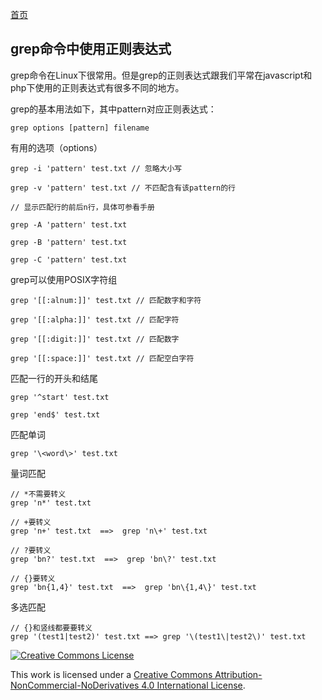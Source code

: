 [首页](http://xcoder.hexccc.com)

## grep命令中使用正则表达式

grep命令在Linux下很常用。但是grep的正则表达式跟我们平常在javascript和php下使用的正则表达式有很多不同的地方。

grep的基本用法如下，其中pattern对应正则表达式：

    grep options [pattern] filename

有用的选项（options）

    grep -i 'pattern' test.txt // 忽略大小写
    
    grep -v 'pattern' test.txt // 不匹配含有该pattern的行
    
    // 显示匹配行的前后n行，具体可参看手册
    
    grep -A 'pattern' test.txt
    
    grep -B 'pattern' test.txt
    
    grep -C 'pattern' test.txt
    

grep可以使用POSIX字符组

    grep '[[:alnum:]]' test.txt // 匹配数字和字符
    
    grep '[[:alpha:]]' test.txt // 匹配字符
    
    grep '[[:digit:]]' test.txt // 匹配数字
    
    grep '[[:space:]]' test.txt // 匹配空白字符
    
    
匹配一行的开头和结尾
 
    grep '^start' test.txt
    
    grep 'end$' test.txt
    
匹配单词

    grep '\<word\>' test.txt
    
量词匹配

    // *不需要转义
    grep 'n*' test.txt
    
    // +要转义
    grep 'n+' test.txt  ==>  grep 'n\+' test.txt
    
    // ?要转义
    grep 'bn?' test.txt  ==>  grep 'bn\?' test.txt
    
    // {}要转义
    grep 'bn{1,4}' test.txt  ==>  grep 'bn\{1,4\}' test.txt
    
多选匹配

    // {}和竖线都要要转义
    grep '(test1|test2)' test.txt ==> grep '\(test1\|test2\)' test.txt
    
    
<a rel="license" href="http://creativecommons.org/licenses/by-nc-nd/4.0/"><img alt="Creative Commons License" style="border-width:0" src="https://i.creativecommons.org/l/by-nc-nd/4.0/88x31.png"></a>
    
This work is licensed under a [Creative Commons Attribution-NonCommercial-NoDerivatives 4.0 International License](http://creativecommons.org/licenses/by-nc-nd/4.0/).